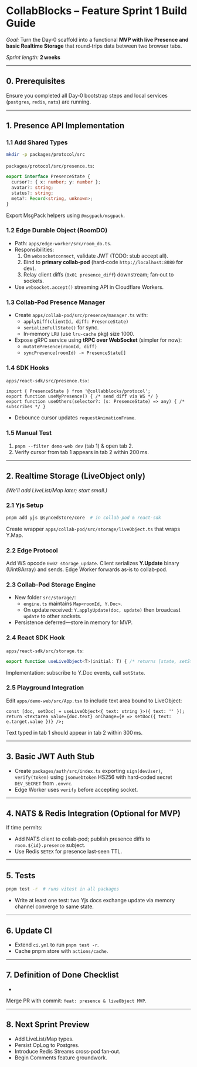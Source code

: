 # CollabBlocks – Feature Sprint 1 Build Guide

*Goal:* Turn the Day‑0 scaffold into a functional **MVP with live Presence and basic Realtime Storage** that round‑trips data between two browser tabs.

*Sprint length:* **2 weeks**

---

## 0. Prerequisites

Ensure you completed all Day‑0 bootstrap steps and local services (`postgres`, `redis`, `nats`) are running.

---

## 1. Presence API Implementation

### 1.1 Add Shared Types

```bash
mkdir -p packages/protocol/src
```

`packages/protocol/src/presence.ts`:

```ts
export interface PresenceState {
  cursor?: { x: number; y: number };
  avatar?: string;
  status?: string;
  meta?: Record<string, unknown>;
}
```

Export MsgPack helpers using `@msgpack/msgpack`.

### 1.2 Edge Durable Object (RoomDO)

- Path: `apps/edge-worker/src/room_do.ts`.
- Responsibilities:
  1. On `websocketconnect`, validate JWT (TODO: stub accept all).
  2. Bind to **primary collab‑pod** (hard‑code `http://localhost:8080` for dev).
  3. Relay client diffs (`0x01 presence_diff`) downstream; fan‑out to sockets.
- Use `websocket.accept()` streaming API in Cloudflare Workers.

### 1.3 Collab‑Pod Presence Manager

- Create `apps/collab-pod/src/presence/manager.ts` with:
  - `applyDiff(clientId, diff: PresenceState)`
  - `serializeFullState()` for sync.
  - In‑memory `LRU` (use `lru-cache` pkg) size 1000.
- Expose gRPC service using **tRPC over WebSocket** (simpler for now):
  - `mutatePresence(roomId, diff)`
  - `syncPresence(roomId) -> PresenceState[]`

### 1.4 SDK Hooks

`apps/react-sdk/src/presence.tsx`:

```tsx
import { PresenceState } from '@collabblocks/protocol';
export function useMyPresence() { /* send diff via WS */ }
export function useOthers(selector?: (s: PresenceState) => any) { /* subscribes */ }
```

- Debounce cursor updates `requestAnimationFrame`.

### 1.5 Manual Test

1. `pnpm --filter demo-web dev` (tab 1) & open tab 2.
2. Verify cursor from tab 1 appears in tab 2 within 200 ms.

---

## 2. Realtime Storage (LiveObject only)

*(We’ll add LiveList/Map later; start small.)*

### 2.1 Yjs Setup

```bash
pnpm add yjs @syncedstore/core  # in collab-pod & react-sdk
```

Create wrapper `apps/collab-pod/src/storage/liveObject.ts` that wraps Y.Map.

### 2.2 Edge Protocol

Add WS opcode `0x02 storage_update`. Client serializes **Y.Update** binary (Uint8Array) and sends. Edge Worker forwards as‑is to collab‑pod.

### 2.3 Collab‑Pod Storage Engine

- New folder `src/storage/`:
  - `engine.ts` maintains `Map<roomId, Y.Doc>`.
  - On update received: `Y.applyUpdate(doc, update)` then broadcast `update` to other sockets.
- Persistence deferred—store in memory for MVP.

### 2.4 React SDK Hook

`apps/react-sdk/src/storage.ts`:

```ts
export function useLiveObject<T>(initial: T) { /* returns [state, setState] */ }
```

Implementation: subscribe to Y.Doc events, call `setState`.

### 2.5 Playground Integration

Edit `apps/demo-web/src/App.tsx` to include text area bound to LiveObject:

```tsx
const [doc, setDoc] = useLiveObject<{ text: string }>({ text: '' });
return <textarea value={doc.text} onChange={e => setDoc({ text: e.target.value })} />;
```

Text typed in tab 1 should appear in tab 2 within 300 ms.

---

## 3. Basic JWT Auth Stub

- Create `packages/auth/src/index.ts` exporting `sign(devUser)`, `verify(token)` using `jsonwebtoken` HS256 with hard‑coded secret `DEV_SECRET` from `.envrc`.
- Edge Worker uses `verify` before accepting socket.

---

## 4. NATS & Redis Integration (Optional for MVP)

If time permits:

- Add NATS client to collab‑pod; publish presence diffs to `room.${id}.presence` subject.
- Use Redis `SETEX` for presence last‑seen TTL.

---

## 5. Tests

```bash
pnpm test -r  # runs vitest in all packages
```

- Write at least one test: two Yjs docs exchange update via memory channel converge to same state.

---

## 6. Update CI

- Extend `ci.yml` to run `pnpm test -r`.
- Cache pnpm store with `actions/cache`.

---

## 7. Definition of Done Checklist

-

Merge PR with commit: `feat: presence & liveObject MVP`.

---

## 8. Next Sprint Preview

- Add LiveList/Map types.
- Persist OpLog to Postgres.
- Introduce Redis Streams cross‑pod fan‑out.
- Begin Comments feature groundwork.

